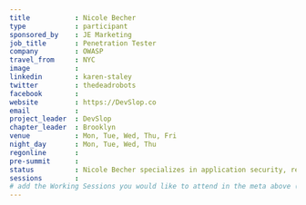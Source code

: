 ```yaml
---
title           : Nicole Becher
type            : participant
sponsored_by    : JE Marketing
job_title       : Penetration Tester
company         : OWASP
travel_from     : NYC
image           : 
linkedin        : karen-staley
twitter         : thedeadrobots
facebook        :
website         : https://DevSlop.co 
email           : 
project_leader  : DevSlop
chapter_leader  : Brooklyn
venue           : Mon, Tue, Wed, Thu, Fri
night_day       : Mon, Tue, Wed, Thu
regonline       : 
pre-summit      : 
status          : Nicole Becher specializes in application security, red teaming, penetration testing, malware analysis and computer forenscics. OWASP Brooklyn Chapter Leader, OWASP DevSlop Project Leader, Adjunct Instructor at NYU, political junkie, marathoner, martial artist and animal lover. OWASP WASPY 2017 winner!
sessions        : 
# add the Working Sessions you would like to attend in the meta above (use the session's title) e.g. sessions (one per line): -Security Playbooks Diagrams -Hackathon Daily Sessions
---
```


<!-- put more details about participant here -->

